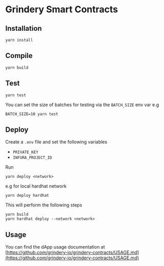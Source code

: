 # Grindery Smart Contracts

## Installation

```shell
yarn install
```

## Compile

```shell
yarn build
```

## Test

```shell
yarn test
```

You can set the size of batches for testing via the `BATCH_SIZE` env var e.g
```shell
BATCH_SIZE=10 yarn test
```

## Deploy

Create a `.env` file and set the following variables

- `PRIVATE_KEY`
- `INFURA_PROJECT_ID`

Run

```shell
yarn deploy <network>
```
e.g for local hardhat network
```shell
yarn deploy hardhat
```

This will perform the following steps

```shell
yarn build
yarn hardhat deploy --network <network>
```

## Usage

You can find the dApp usage documentation at [https://github.com/grindery-io/grindery-contracts/USAGE.md](https://github.com/grindery-io/grindery-contracts/USAGE.md)
